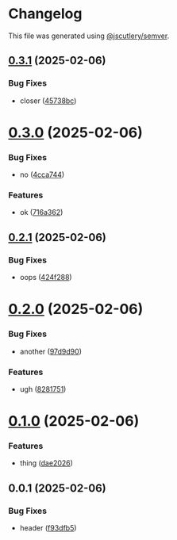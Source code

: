 # Changelog

This file was generated using [@jscutlery/semver](https://github.com/jscutlery/semver).

## [0.3.1](https://github.com/jfreeland/nx-example/compare/cart-0.3.0...cart-0.3.1) (2025-02-06)


### Bug Fixes

* closer ([45738bc](https://github.com/jfreeland/nx-example/commit/45738bcc1cc38c76a5759ca4579771f7aab1ac2a))



# [0.3.0](https://github.com/jfreeland/nx-example/compare/cart-0.2.1...cart-0.3.0) (2025-02-06)


### Bug Fixes

* no ([4cca744](https://github.com/jfreeland/nx-example/commit/4cca74406b35c457bdeb81516c56cb38ed6f65c9))


### Features

* ok ([716a362](https://github.com/jfreeland/nx-example/commit/716a362623c94ae096c005ea557371f7b5f5d284))



## [0.2.1](https://github.com/jfreeland/nx-example/compare/cart-0.2.0...cart-0.2.1) (2025-02-06)


### Bug Fixes

* oops ([424f288](https://github.com/jfreeland/nx-example/commit/424f288a3ddebb91e06bad6186e184dd4d241953))



# [0.2.0](https://github.com/jfreeland/nx-example/compare/cart-0.1.0...cart-0.2.0) (2025-02-06)


### Bug Fixes

* another ([97d9d90](https://github.com/jfreeland/nx-example/commit/97d9d90c5ee0dc46321c0af2dca63087093a2344))


### Features

* ugh ([8281751](https://github.com/jfreeland/nx-example/commit/8281751bfea9cdd3ca00f4e73ba4513519c3398a))



# [0.1.0](https://github.com/jfreeland/nx-example/compare/cart-0.0.1...cart-0.1.0) (2025-02-06)


### Features

* thing ([dae2026](https://github.com/jfreeland/nx-example/commit/dae2026f2d37c2da778887edfd46a6bb1d2279b2))



## 0.0.1 (2025-02-06)

### Bug Fixes

- header ([f93dfb5](https://github.com/jfreeland/nx-example/commit/f93dfb5f9fef7289024db06fef48d14ed9df903d))
